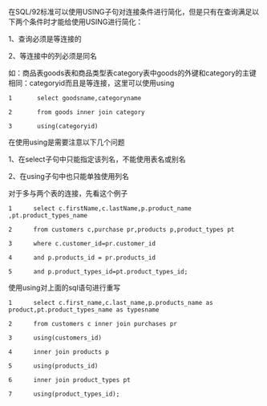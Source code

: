 在SQL/92标准可以使用USING子句对连接条件进行简化，但是只有在查询满足以下两个条件时才能给使用USING进行简化：

1、查询必须是等连接的

2、等连接中的列必须是同名

如：商品表goods表和商品类型表category表中goods的外键和category的主键相同：categoryid而且是等连接，这里可以使用using

    
    
    1       select goodsname,categoryname
    2       from goods inner join category
    3       using(categoryid)

在使用using是需要注意以下几个问题

1、在select子句中只能指定该列名，不能使用表名或别名

2、在using子句中也只能单独使用列名

对于多与两个表的连接，先看这个例子

    
    
    1      select c.firstName,c.lastName,p.product_name ,pt.product_types_name 
    2      from customers c,purchase pr,products p,product_types pt
    3      where c.customer_id=pr.customer_id
    4      and p.products_id = pr.products_id
    5      and p.product_types_id=pt.product_types_id;

使用using对上面的sql语句进行重写

    
    
    1      select c.first_name,c.last_name,p.products_name as product,pt.product_types_name as typesname
    2      from customers c inner join purchases pr
    3      using(customers_id)
    4      inner join products p
    5      using(products_id)
    6      inner join product_types pt
    7      using(product_types_id);

  
  


